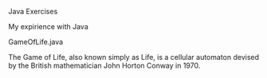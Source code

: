 Java Exercises

My expirience with Java

GameOfLife.java

The Game of Life, also known simply as Life, is a cellular automaton devised by the British mathematician John Horton Conway in 1970.
